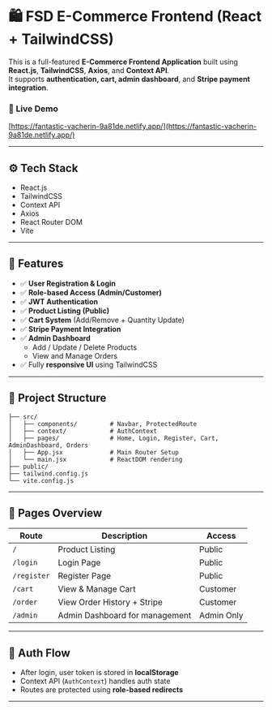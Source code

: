 # 🛍️ FSD E-Commerce Frontend (React + TailwindCSS)

This is a full-featured **E-Commerce Frontend Application** built using **React.js**, **TailwindCSS**, **Axios**, and **Context API**.  
It supports **authentication, cart, admin dashboard**, and **Stripe payment integration**.

### 🔗 Live Demo  
[https://fantastic-vacherin-9a81de.netlify.app/](https://fantastic-vacherin-9a81de.netlify.app/)

---

## ⚙️ Tech Stack

- React.js
- TailwindCSS
- Context API
- Axios
- React Router DOM
- Vite

---

## 🧠 Features

- ✅ **User Registration & Login**
- ✅ **Role-based Access (Admin/Customer)**
- ✅ **JWT Authentication**
- ✅ **Product Listing (Public)**
- ✅ **Cart System** (Add/Remove + Quantity Update)
- ✅ **Stripe Payment Integration**
- ✅ **Admin Dashboard**
  - Add / Update / Delete Products
  - View and Manage Orders
- ✅ Fully **responsive UI** using TailwindCSS

---

## 📁 Project Structure

```
├── src/
│   ├── components/         # Navbar, ProtectedRoute
│   ├── context/            # AuthContext
│   ├── pages/              # Home, Login, Register, Cart, AdminDashboard, Orders
│   ├── App.jsx             # Main Router Setup
│   └── main.jsx            # ReactDOM rendering
├── public/
├── tailwind.config.js
└── vite.config.js
```

---

## 🧪 Pages Overview

| Route          | Description                       | Access       |
|----------------|-----------------------------------|--------------|
| `/`            | Product Listing                   | Public       |
| `/login`       | Login Page                        | Public       |
| `/register`    | Register Page                     | Public       |
| `/cart`        | View & Manage Cart                | Customer     |
| `/order`       | View Order History + Stripe       | Customer     |
| `/admin`       | Admin Dashboard for management    | Admin Only   |

---

## 🔐 Auth Flow

- After login, user token is stored in **localStorage**
- Context API (`AuthContext`) handles auth state
- Routes are protected using **role-based redirects**

---


